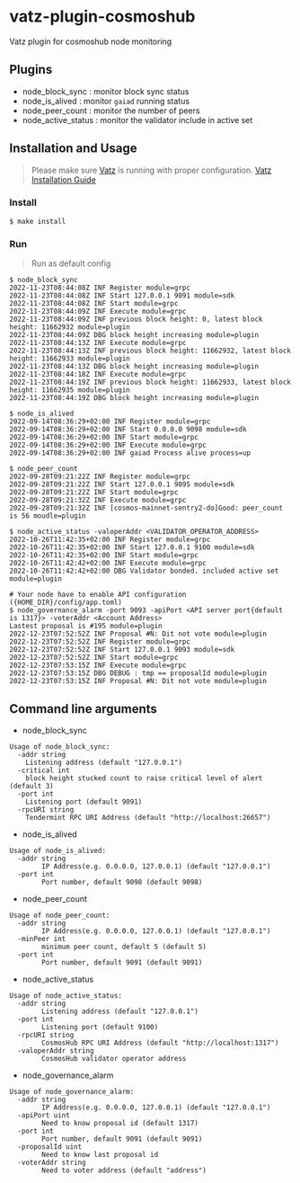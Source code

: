 # vatz-plugin-cosmoshub
Vatz plugin for cosmoshub node monitoring

## Plugins
- node_block_sync : monitor block sync status
- node_is_alived : monitor `gaiad` running status
- node_peer_count : monitor the number of peers
- node_active_status : monitor the validator include in active set

## Installation and Usage
> Please make sure [Vatz](https://github.com/dsrvlabs/vatz) is running with proper configuration. [Vatz Installation Guide](https://github.com/dsrvlabs/vatz/blob/main/docs/installation.md)

### Install
```
$ make install
```

### Run
> Run as default config
```
$ node_block_sync
2022-11-23T08:44:08Z INF Register module=grpc
2022-11-23T08:44:08Z INF Start 127.0.0.1 9091 module=sdk
2022-11-23T08:44:08Z INF Start module=grpc
2022-11-23T08:44:09Z INF Execute module=grpc
2022-11-23T08:44:09Z INF previous block height: 0, latest block height: 11662932 module=plugin
2022-11-23T08:44:09Z DBG block height increasing module=plugin
2022-11-23T08:44:13Z INF Execute module=grpc
2022-11-23T08:44:13Z INF previous block height: 11662932, latest block height: 11662933 module=plugin
2022-11-23T08:44:13Z DBG block height increasing module=plugin
2022-11-23T08:44:18Z INF Execute module=grpc
2022-11-23T08:44:19Z INF previous block height: 11662933, latest block height: 11662935 module=plugin
2022-11-23T08:44:19Z DBG block height increasing module=plugin
```
```
$ node_is_alived
2022-09-14T08:36:29+02:00 INF Register module=grpc
2022-09-14T08:36:29+02:00 INF Start 0.0.0.0 9098 module=sdk
2022-09-14T08:36:29+02:00 INF Start module=grpc
2022-09-14T08:36:29+02:00 INF Execute module=grpc
2022-09-14T08:36:29+02:00 INF gaiad Process alive process=up
```
```
$ node_peer_count
2022-09-28T09:21:22Z INF Register module=grpc
2022-09-28T09:21:22Z INF Start 127.0.0.1 9095 module=sdk
2022-09-28T09:21:22Z INF Start module=grpc
2022-09-28T09:21:32Z INF Execute module=grpc
2022-09-28T09:21:32Z INF [cosmos-mainnet-sentry2-do]Good: peer_count is 56 moudle=plugin
```
```
$ node_active_status -valoperAddr <VALIDATOR_OPERATOR_ADDRESS>
2022-10-26T11:42:35+02:00 INF Register module=grpc
2022-10-26T11:42:35+02:00 INF Start 127.0.0.1 9100 module=sdk
2022-10-26T11:42:35+02:00 INF Start module=grpc
2022-10-26T11:42:42+02:00 INF Execute module=grpc
2022-10-26T11:42:42+02:00 DBG Validator bonded. included active set module=plugin
```
```
# Your node have to enable API configuration ({HOME_DIR}/config/app.toml)
$ node_governance_alarm -port 9093 -apiPort <API server port{default is 1317}> -voterAddr <Account Address>
Lastest proposal is #195 module=plugin
2022-12-23T07:52:52Z INF Proposal #N: Dit not vote module=plugin
2022-12-23T07:52:52Z INF Register module=grpc
2022-12-23T07:52:52Z INF Start 127.0.0.1 9093 module=sdk
2022-12-23T07:52:52Z INF Start module=grpc
2022-12-23T07:53:15Z INF Execute module=grpc
2022-12-23T07:53:15Z DBG DEBUG : tmp == proposalId module=plugin
2022-12-23T07:53:15Z INF Proposal #N: Dit not vote module=plugin
```
## Command line arguments
- node_block_sync
```
Usage of node_block_sync:
  -addr string
	Listening address (default "127.0.0.1")
  -critical int
	block height stucked count to raise critical level of alert (default 3)
  -port int
	Listening port (default 9091)
  -rpcURI string
	Tendermint RPC URI Address (default "http://localhost:26657")
```
- node_is_alived
```
Usage of node_is_alived:
  -addr string
    	IP Address(e.g. 0.0.0.0, 127.0.0.1) (default "127.0.0.1")
  -port int
    	Port number, default 9098 (default 9098)
```
- node_peer_count
```
Usage of node_peer_count:
  -addr string
        IP Address(e.g. 0.0.0.0, 127.0.0.1) (default "127.0.0.1")
  -minPeer int
        minimum peer count, default 5 (default 5)
  -port int
        Port number, default 9091 (default 9091)
```
- node_active_status
```
Usage of node_active_status:
  -addr string
    	Listening address (default "127.0.0.1")
  -port int
    	Listening port (default 9100)
  -rpcURI string
    	CosmosHub RPC URI Address (default "http://localhost:1317")
  -valoperAddr string
    	CosmosHub validator operator address
```
- node_governance_alarm
```
Usage of node_governance_alarm:
  -addr string
    	IP Address(e.g. 0.0.0.0, 127.0.0.1) (default "127.0.0.1")
  -apiPort uint
    	Need to know proposal id (default 1317)
  -port int
    	Port number, default 9091 (default 9091)
  -proposalId uint
    	Need to know last proposal id
  -voterAddr string
    	Need to voter address (default "address")
```
